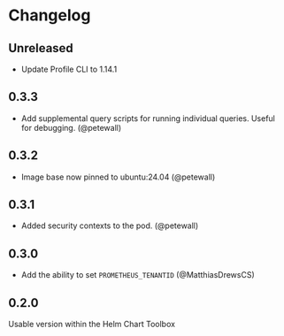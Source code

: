 # Changelog

## Unreleased

* Update Profile CLI to 1.14.1

## 0.3.3

* Add supplemental query scripts for running individual queries. Useful for debugging. (@petewall)

## 0.3.2

* Image base now pinned to ubuntu:24.04 (@petewall)

## 0.3.1

* Added security contexts to the pod. (@petewall)

## 0.3.0

* Add the ability to set `PROMETHEUS_TENANTID` (@MatthiasDrewsCS)

## 0.2.0

Usable version within the Helm Chart Toolbox
